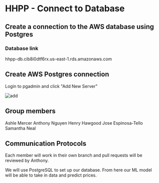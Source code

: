 # HHPP - Connect to Database

## Create a connection to the AWS database using Postgres

### Database link

hhpp-db.cib8i0dtf6rx.us-east-1.rds.amazonaws.com

## Create AWS Postgres connection

Login to pgadmin and click "Add New Server"

![add](https://github.com/alwaysanthony/HHPP/blob/Jose/Resources/add.png)

## Group members

Ashle Mercer
Anthony Nguyen
Henry Hawgood
Jose Espinosa-Tello
Samantha Neal

## Communication Protocols

Each member will work in their own branch and pull requests will be reviewed by Anthony.

We will use PostgreSQL to set up our database. From here our ML model will be able to take in data and predict prices.








